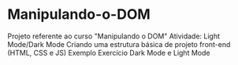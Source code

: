# Manipulando-o-DOM
Projeto referente ao curso "Manipulando o DOM"
Atividade: Light Mode/Dark Mode
Criando uma estrutura básica de projeto front-end (HTML, CSS e JS)
Exemplo
Exercício Dark Mode e Light Mode
